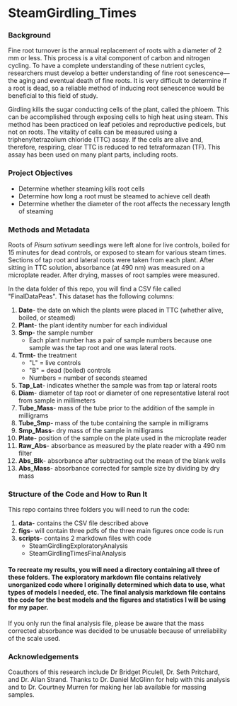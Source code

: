 # SteamGirdling_Times

### Background
  Fine root turnover is the annual replacement of roots with a diameter of 2 mm or less. This process is a vital component of carbon and nitrogen cycling. To have a complete understanding of these nutrient cycles, researchers must develop a better understanding of fine root senescence—the aging and eventual death of fine roots. It is very difficult to determine if a root is dead, so a reliable method of inducing root senescence would be beneficial to this field of study.  
  
Girdling kills the sugar conducting cells of the plant, called the phloem.  This can be accomplished through exposing cells to high heat using steam.  This method has been practiced on leaf petioles and reproductive pedicels, but not on roots.  The vitality of cells can be measured using a triphenyltetrazolium chloride (TTC) assay.  If the cells are alive and, therefore, respiring, clear TTC is reduced to red tetraformazan (TF).  This assay has been used on many plant parts, including roots.
  
### Project Objectives
- Determine whether steaming kills root cells
- Determine how long a root must be steamed to achieve cell death
- Determine whether the diameter of the root affects the necessary length of steaming

### Methods and Metadata
  Roots of *Pisum sativum* seedlings were left alone for live controls, boiled for 15 minutes for dead controls, or exposed to steam for various steam times.  Sections of tap root and lateral roots were taken from each plant.  After sitting in TTC solution, absorbance (at 490 nm) was measured on a microplate reader.  After drying, masses of root samples were measured.
  
   In the data folder of this repo, you will find a CSV file called "FinalDataPeas".  This dataset has the following columns:
1. **Date**- the date on which the plants were placed in TTC (whether alive, boiled, or steamed)
2. **Plant**- the plant identity number for each individual
3. **Smp**- the sample number 
	- Each plant number has a pair of sample numbers because one sample was the tap root and one was lateral roots.
4. **Trmt**- the treatment
	- "L" = live controls
	- "B" = dead (boiled) controls
	- Numbers = number of seconds steamed
5. **Tap_Lat**- indicates whether the sample was from tap or lateral roots
6. **Diam**- diameter of tap root or diameter of one representative lateral root from sample in millimeters
7. **Tube_Mass**- mass of the tube prior to the addition of the sample in milligrams
8. **Tube_Smp**- mass of the tube containing the sample in milligrams
9. **Smp_Mass**- dry mass of the sample in milligrams
10. **Plate**- position of the sample on the plate used in the microplate reader
11. **Raw_Abs**- absorbance as measured by the plate reader with a 490 nm filter
12. **Abs_Blk**- absorbance after subtracting out the mean of the blank wells
13. **Abs_Mass**- absorbance corrected for sample size by dividing by dry mass
 
 ### Structure of the Code and How to Run It
  This repo contains three folders you will need to run the code:
  
 1. **data**- contains the CSV file described above
 2. **figs**- will contain three pdfs of the three main figures once code is run
 3. **scripts**- contains 2 markdown files with code
    - SteamGirdlingExploratoryAnalysis
    - SteamGirdlingTimesFinalAnalysis
	    
#### To recreate my results, you will need a directory containing all three of these folders.  The exploratory markdown file contains relatively unorganized code where I originally determined which data to use, what types of models I needed, etc.  The final 	analysis markdown file contains the code for the best models and the figures and statistics I will be using for my paper.

  If you only run the final analysis file, please be aware that the mass corrected absorbance was decided to be unusable because of unreliability of the scale used.  
  
### Acknowledgements
Coauthors of this research include Dr Bridget Piculell, Dr. Seth Pritchard, and Dr. Allan Strand.
Thanks to Dr. Daniel McGlinn for help with this analysis and to Dr. Courtney Murren for making her lab available for massing samples.
